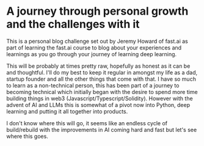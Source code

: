 # A journey through personal growth and the challenges with it

This is a personal blog challenge set out by Jeremy Howard of fast.ai as part of learning the fast.ai course to blog about your experiences and learnings as you go through your journey of learning deep learning. 

This will be probably at times pretty raw, hopefully as honest as it can be and thoughtful. I'll do my best to keep it regular in amongst my life as a dad, startup founder and all the other things that come with that. I have so much to learn as a non-technical person, this has been part of a journey to becoming technical which initially began with the desire to spend more time building things in web3 (Javascript/Typescript/Solidity). However with the advent of AI and LLMs this is somewhat of a pivot now into Python, deep learning and putting it all together into products.

I don't know where this will go, it seems like an endless cycle of build/rebuild with the improvements in AI coming hard and fast but let's see where this goes.